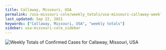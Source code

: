 ```yaml
---
title: Callaway, Missouri, USA
permalink: /usa-missouri-cole/weekly_totals/usa-missouri-callaway-weekly_totals.html
last_updated: Sep 22, 2021
keywords: ["Callaway, Missouri, USA", "weekly totals"]
sidebar: usa-missouri-cole_sidebar
---
```


![Weekly Totals of Confirmed Cases for Callaway, Missouri, USA](/covid_tracker/images/graphs/usa-missouri-callaway-weekly_totals_graph.png)
